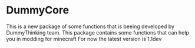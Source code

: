DummyCore
=========
This is a new package of some functions that is beeing developed by DummyThinking team. This package contains some functions that can help you in modding for minecraft
For now the latest version is 1.1dev
